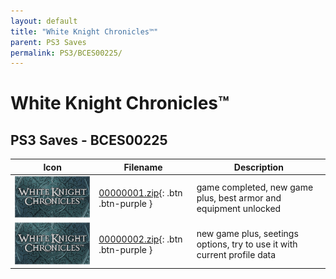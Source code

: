 ```yaml
---
layout: default
title: "White Knight Chronicles™"
parent: PS3 Saves
permalink: PS3/BCES00225/
---
```

# White Knight Chronicles™

## PS3 Saves - BCES00225

| Icon | Filename | Description |
|------|----------|-------------|
| ![White Knight Chronicles™](ICON0.PNG) | [00000001.zip](00000001.zip){: .btn .btn-purple } | game completed, new game plus, best armor and equipment unlocked |
| ![White Knight Chronicles™](ICON0.PNG) | [00000002.zip](00000002.zip){: .btn .btn-purple } | new game plus, seetings options, try to use it with current profile data |
